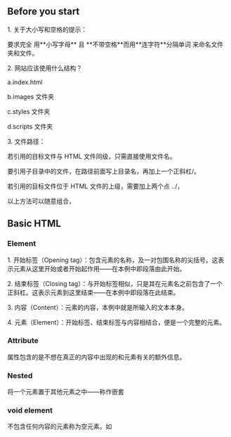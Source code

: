 <section>
<h1>Before you start</h1>
<p>1. 关于大小写和空格的提示：</p>
<p>   要求完全 用**小写字母** 且 **不带空格**而用**连字符**分隔单词 来命名文件夹和文件。</p>
<p>2. 网站应该使用什么结构？</p>
<p>   a.index.html</p>
<p>   b.images 文件夹</p>
<p>   c.styles 文件夹</p>
<p>   d.scripts 文件夹</p>
<p>3. 文件路径：</p>
<p>   若引用的目标文件与 HTML 文件同级，只需直接使用文件名。</p>
<p>   要引用子目录中的文件，在路径前面写上目录名，再加上一个正斜杠/。</p>
<p>   若引用的目标文件位于 HTML 文件的上级，需要加上两个点 ../，</p>
<p>   以上方法可以随意组合，
</section>
<section>
<h1>Basic HTML</h1>
<h3>Element</h3>
<p>1. 开始标签（Opening tag）：包含元素的名称，及一对包围名称的尖括号。这表示元素从这里开始或者开始起作用——在本例中即段落由此开始。</p>
<p>2. 结束标签（Closing tag）：与开始标签相似，只是其在元素名之前包含了一个正斜杠。这表示元素到这里结束——在本例中即段落在此结束。</p>
<p>3. 内容（Content）：元素的内容，本例中就是所输入的文本本身。</p>
<p>4. 元素（Element）：开始标签、结束标签与内容相结合，便是一个完整的元素。</p>

<h3>Attribute</h3>
<p>属性包含的是不想在真正的内容中出现的和元素有关的额外信息。</p>
<h3>Nested</h3>
<p>将一个元素置于其他元素之中——称作嵌套</p>
<h3>void element</h3>
<p>不包含任何内容的元素称为空元素。如<img/> </p>
</section>
